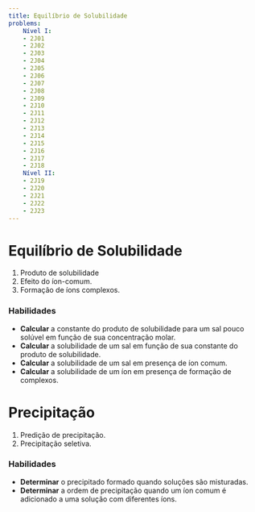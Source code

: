 ```yaml
---
title: Equilíbrio de Solubilidade
problems:
    Nível I:
    - 2J01
    - 2J02
    - 2J03
    - 2J04
    - 2J05
    - 2J06
    - 2J07
    - 2J08
    - 2J09
    - 2J10
    - 2J11
    - 2J12
    - 2J13
    - 2J14
    - 2J15
    - 2J16
    - 2J17
    - 2J18
    Nível II:
    - 2J19
    - 2J20
    - 2J21
    - 2J22
    - 2J23
---
```


# Equilíbrio de Solubilidade

1. Produto de solubilidade
2. Efeito do íon-comum.
3. Formação de íons complexos.

### Habilidades

- **Calcular** a constante do produto de solubilidade para um sal pouco solúvel em função de sua concentração molar.
- **Calcular** a solubilidade de um sal em função de sua constante do produto de solubilidade.
- **Calcular** a solubilidade de um sal em presença de íon comum.
- **Calcular** a solubilidade de um íon em presença de formação de complexos.

# Precipitação

1. Predição de precipitação.
2. Precipitação seletiva.

### Habilidades

- **Determinar** o precipitado formado quando soluções são misturadas.
- **Determinar** a ordem de precipitação quando um íon comum é adicionado a uma solução com diferentes íons.
